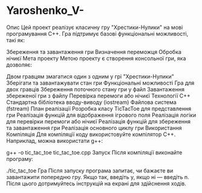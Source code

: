 # Yaroshenko_V-
Опис
Цей проект реалізує класичну гру "Хрестики-Нулики" на мові програмування C++. Гра підтримує базові функціональні можливості, такі як:

Збереження та завантаження гри
Визначення переможця
Обробка нічиєї
Мета проекту
Метою проекту є створення консольної гри, яка дозволяє:

Двом гравцям змагатися один з одним у грі "Хрестики-Нулики"
Зберігати та завантажувати стан гри
Функціональні можливості
Гра для двох гравців
Збереження поточного стану гри у файл
Завантаження збереженої гри з файлу
Перевірка перемоги або нічиєї
Технології
C++
Стандартна бібліотека вводу-виводу (iostream)
Файлова система (fstream)
План реалізації
Розробка класу TicTacToe для представлення гри
Реалізація функцій для відображення ігрового поля
Реалізація логіки для перевірки перемоги або нічиєї
Реалізація функцій для збереження та завантаження гри
Реалізація основного циклу гри
Використання
Компіляція
Для компіляції коду використовуйте компілятор C++. Наприклад, можна використати g++:

g++ -o tic_tac_toe tic_tac_toe.cpp
Запуск
Після компіляції виконайте програму:

./tic_tac_toe
Гра
Після запуску програма запитає, чи бажаєте ви завантажити попередню гру. Якщо так, введіть y, якщо ні — введіть n. Після цього дотримуйтесь інструкцій на екрані для здійснення ходів.
